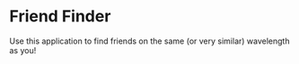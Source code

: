 # Friend Finder

Use this application to find friends on the same (or very similar) wavelength as you!
